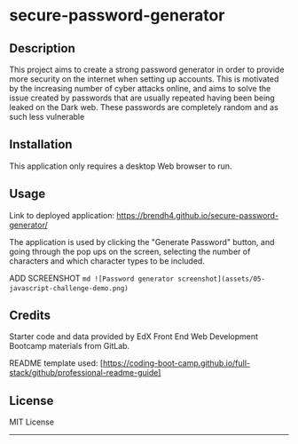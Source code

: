 # secure-password-generator

## Description

This project aims to create a strong password generator in order to provide more security on the internet when setting up accounts. This is motivated by the increasing number of cyber attacks online, and aims to solve the issue created by passwords that are usually repeated having been being leaked on the Dark web. These passwords are completely random and as such less vulnerable

## Installation

This application only requires a desktop Web browser to run.

## Usage


Link to deployed application: https://brendh4.github.io/secure-password-generator/

The application is used by clicking the "Generate Password" button, and going through the pop ups on the screen, selecting the number of characters and which character types to be included.

ADD SCREENSHOT
    ```md
    ![Password generator screenshot](assets/05-javascript-challenge-demo.png)
    ```

## Credits

Starter code and data provided by EdX Front End Web Development Bootcamp materials from GitLab.

README template used: [https://coding-boot-camp.github.io/full-stack/github/professional-readme-guide]

## License

MIT License

---